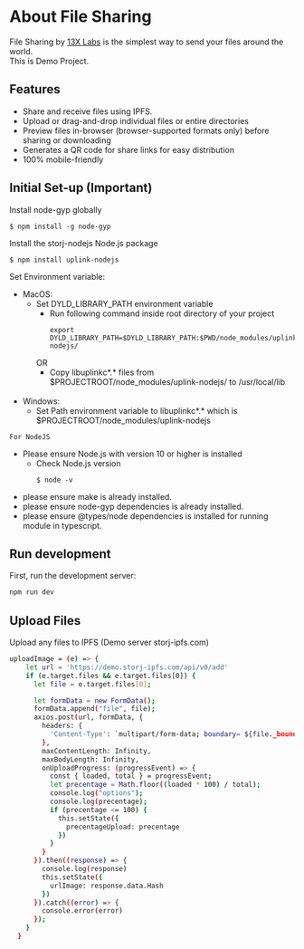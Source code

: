 # About File Sharing

File Sharing by <a href="https://www.13xlabs.com/" target="_blank">13X Labs</a> is the simplest way to send your files around the world. <br/> This is Demo Project.

## Features
- Share and receive files using IPFS.
- Upload or drag-and-drop individual files or entire directories
- Preview files in-browser (browser-supported formats only) before sharing or downloading
- Generates a QR code for share links for easy distribution
- 100% mobile-friendly

## Initial Set-up (Important)
Install node-gyp globally
```
$ npm install -g node-gyp
```
Install the storj-nodejs Node.js package
```
$ npm install uplink-nodejs
```
Set Environment variable: <br />
- MacOS:
  - Set DYLD_LIBRARY_PATH environment variable
    - Run following command inside root directory of your project
      ```
      export  DYLD_LIBRARY_PATH=$DYLD_LIBRARY_PATH:$PWD/node_modules/uplink-nodejs/
      ```
    OR
    - Copy libuplinkc*.* files from $PROJECTROOT/node_modules/uplink-nodejs/ to /usr/local/lib
    <br/>
- Windows:
  - Set Path environment variable to libuplinkc*.* which is $PROJECTROOT/node_modules/uplink-nodejs

```  
For NodeJS
```

- Please ensure Node.js with version 10 or higher is installed
  - Check Node.js version
    ```
    $ node -v
    ```
- please ensure make is already installed.
- please ensure node-gyp dependencies is already installed.
- please ensure @types/node dependencies is installed for running module in typescript.

## Run development

First, run the development server:

```bash
npm run dev
```

## Upload Files 

Upload any files to IPFS (Demo server storj-ipfs.com)

```bash
uploadImage = (e) => { 
    let url = 'https://demo.storj-ipfs.com/api/v0/add'
    if (e.target.files && e.target.files[0]) {
      let file = e.target.files[0];

      let formData = new FormData();
      formData.append("file", file);
      axios.post(url, formData, {
        headers: {
          'Content-Type': `multipart/form-data; boundary= ${file._boundary}`,
        },
        maxContentLength: Infinity,
        maxBodyLength: Infinity,
        onUploadProgress: (progressEvent) => {
          const { loaded, total } = progressEvent;
          let precentage = Math.floor((loaded * 100) / total);
          console.log("options");
          console.log(precentage);
          if (precentage <= 100) {
            this.setState({
              precentageUpload: precentage
            })
          }
        }
      }).then((response) => {
        console.log(response)
        this.setState({
          urlImage: response.data.Hash
        })
      }).catch((error) => {
        console.error(error)
      });
    }
  }
```